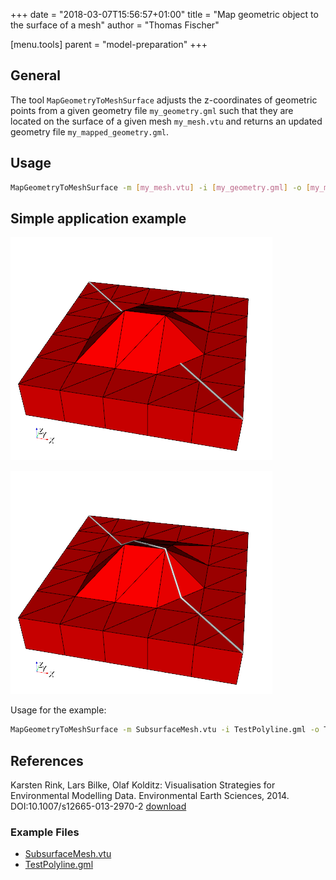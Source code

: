 +++
date = "2018-03-07T15:56:57+01:00"
title = "Map geometric object to the surface of a mesh"
author = "Thomas Fischer"

[menu.tools]
parent = "model-preparation"
+++

## General

The tool ```MapGeometryToMeshSurface``` adjusts the z-coordinates of geometric points from a given geometry file ```my_geometry.gml``` such that they are located on the surface of a given mesh ```my_mesh.vtu``` and returns an updated geometry file ```my_mapped_geometry.gml```.

## Usage

```bash
MapGeometryToMeshSurface -m [my_mesh.vtu] -i [my_geometry.gml] -o [my_mapped_geometry.gml]
```

## Simple application example

![Input](MapGeometryToMeshSurface-before.png "Often, the mesh resolution and the resolution of the geometric objects like polylines are different.")

![Result](MapGeometryToMeshSurface-result.png "The result of the application of the algorithm is shown.")

Usage for the example:

```bash
MapGeometryToMeshSurface -m SubsurfaceMesh.vtu -i TestPolyline.gml -o TestMappedPolyline.gml
```

## References

Karsten Rink, Lars Bilke, Olaf Kolditz: Visualisation Strategies for Environmental Modelling Data. Environmental Earth Sciences, 2014.
DOI:10.1007/s12665-013-2970-2 [download](http://link.springer.com/article/10.1007%2Fs12665-013-2970-2)

<div class='note'>

### Example Files

- [SubsurfaceMesh.vtu](SubsurfaceMesh.vtu)  
- [TestPolyline.gml](TestPolyline.gml)  

</div>
